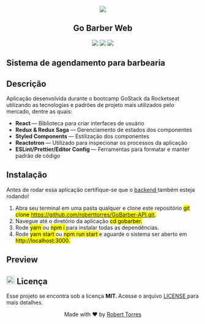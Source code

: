 <p align="center">
<a href="https://camo.githubusercontent.com/7baf6382e2c501340f329201a9cb74751342394fb1b79d56d833f841b9f52c7b/68747470733a2f2f726f636b6574736561742d63646e2e73332d73612d656173742d312e616d617a6f6e6177732e636f6d2f626f6f7463616d702d6865616465722e706e67">
    <img src="https://camo.githubusercontent.com/7baf6382e2c501340f329201a9cb74751342394fb1b79d56d833f841b9f52c7b/68747470733a2f2f726f636b6574736561742d63646e2e73332d73612d656173742d312e616d617a6f6e6177732e636f6d2f626f6f7463616d702d6865616465722e706e67"> 
</a>
</p>

<h2 align = "center"> Go Barber Web </h2>
<p align="center">
<img src = "https://camo.githubusercontent.com/152509de9d7cf158d809dcd903f03b49b94bc9b3a3106274cdcd0898d3f7460b/68747470733a2f2f696d672e736869656c64732e696f2f62616467652f2d52656163744a532d626c7565">
<img src= "https://camo.githubusercontent.com/a5306419ba93e82c301c94fa774ac0a433cedd91e200966899aadb1006281a68/68747470733a2f2f696d672e736869656c64732e696f2f62616467652f2d526561637425323052656475782d626c756576696f6c6574">
<img src ="https://camo.githubusercontent.com/34054deb0528954e45aaf4f15a87df2bd1d998a7fdeeb06bfa31f6a9628d437d/68747470733a2f2f696d672e736869656c64732e696f2f62616467652f2d5265647578253230536167612d627269676874677265656e">
</p>

<h2> Sistema de agendamento para barbearia </h2> 

<h2> Descrição </h2> 

Aplicação desenvolvida durante o bootcamp GoStack da Rocketseat utilizando as tecnologias e padrões de projeto mais utilizados pelo mercado, dentre as quais:

<ul>
  <li>
    <b> React </b> — Biblioteca para criar interfaces de usuário
  </li>
  <li>
    <b> Redux & Redux Saga </b> — Gerenciamento de estados dos componentes
  </li>
  <li>
    <b> Styled Components </b> — Estilização dos componentes
  </li>
  <li>
    <b> Reactotron </b> — Utilizado para inspecionar os processos da aplicação
  </li>
  <li>
    <b> ESLint/Prettier/Editor Config </b> — Ferramentas para formatar e manter padrão de código
  </li>  
</ul>
    
<h2> Instalação </h2>

Antes de rodar essa aplicação certifique-se que o <a href="https://github.com/roberttorres/GoBarber-API"> backend </a> também esteja rodando! <p>
  
1. Abra seu terminal em uma pasta qualquer e clone este repositório <mark> git clone https://github.com/roberttorres/GoBarber-API.git. </mark>
2. Navegue até o diretório da aplicação <mark> cd gobarber. </mark>
3. Rode <mark> yarn </mark> ou <mark> npm i </mark> para instalar todas as dependências.
4. Rode <mark> yarn start </mark> ou <mark> npm run start </mark> e aguarde o sistema ser aberto em <mark> http://localhost:3000. </mark>

<h2> Preview </h2>


<h2> <img src = "https://github.githubassets.com/images/icons/emoji/unicode/1f4dd.png" width = "22" height = "22" > Licença </h2>

Esse projeto se encontra sob a licença <b> MIT. </b> Acesse o arquivo <a href="/LICENSE"> LICENSE </a> para mais detalhes.    

<p align="center"> 
    Made with ❤️ by <a href="https://www.linkedin.com/in/robert-torres1000/">Robert Torres</a>
</p>    

